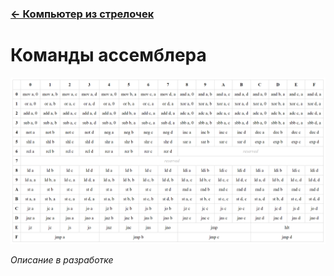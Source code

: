 ﻿### [← Компьютер из стрелочек](./computer.md)

# Команды ассемблера
![Команды ассемблера](img/computer-assembly.png)

*Описание в разработке*
